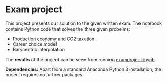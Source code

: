 # Exam project

This project presents our solution to the given written exam.
The notebook contains Python code that solves the three given probelms:

- Production economy and CO2 taxation  
- Career choice model
- Barycentric interpolation  

The **results** of the project can be seen from running [examproject.ipynb](examproject.ipynb).

**Dependencies:** Apart from a standard Anaconda Python 3 installation, the project requires no further packages.
